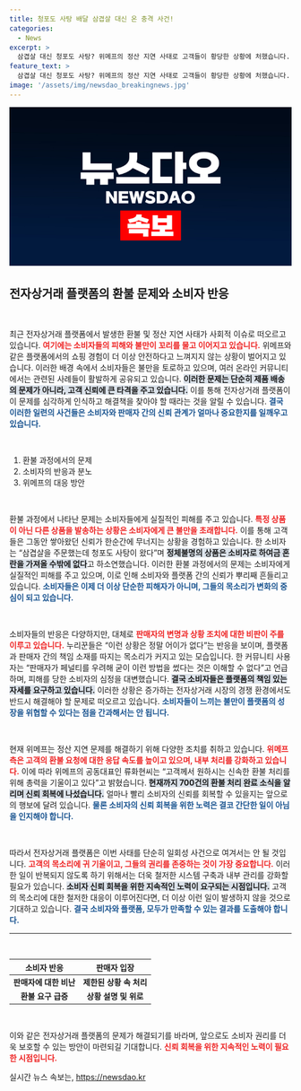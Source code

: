 ```yaml
---
title: 청포도 사탕 배달 삼겹살 대신 온 충격 사건!
categories:
  - News
excerpt: >
  삼겹살 대신 청포도 사탕? 위메프의 정산 지연 사태로 고객들이 황당한 상황에 처했습니다. 주문한 상품 대신 이색 배송이 잇따르며 소비자 불만 폭주! 이 사태의 진실은 무엇일까요?
feature_text: >
  삼겹살 대신 청포도 사탕? 위메프의 정산 지연 사태로 고객들이 황당한 상황에 처했습니다. 주문한 상품 대신 이색 배송이 잇따르며 소비자 불만 폭주! 이 사태의 진실은 무엇일까요?
image: '/assets/img/newsdao_breakingnews.jpg'
---
```


<p><img src="/assets/img/newsdao_breakingnews.jpg" alt="firstkoreanews 속보" /></p>

<h2 data-ke-size="size26">전자상거래 플랫폼의 환불 문제와 소비자 반응</h2>

<p data-ke-size="size16">&nbsp;</p>

<p>최근 전자상거래 플랫폼에서 발생한 환불 및 정산 지연 사태가 사회적 이슈로 떠오르고 있습니다. <b><span style="color: #ee2323;">여기에는 소비자들의 피해와 불만이 꼬리를 물고 이어지고 있습니다.</span></b> 위메프와 같은 플랫폼에서의 쇼핑 경험이 더 이상 안전하다고 느껴지지 않는 상황이 벌어지고 있습니다. 이러한 배경 속에서 소비자들은 불만을 토로하고 있으며, 여러 온라인 커뮤니티에서는 관련된 사례들이 활발하게 공유되고 있습니다. <b><span style="background-color: #21538527;">이러한 문제는 단순히 제품 배송의 문제가 아니라, 고객 신뢰에 큰 타격을 주고 있습니다.</span></b> 이를 통해 전자상거래 플랫폼이 이 문제를 심각하게 인식하고 해결책을 찾아야 할 때라는 것을 알릴 수 있습니다. <b><span style="color: #1a5490;">결국 이러한 일련의 사건들은 소비자와 판매자 간의 신뢰 관계가 얼마나 중요한지를 일깨우고 있습니다.</span></b></p>

<p data-ke-size="size16">&nbsp;</p>

<ol>
    <li>환불 과정에서의 문제</li>
    <li>소비자의 반응과 분노</li>
    <li>위메프의 대응 방안</li>
</ol>

<p data-ke-size="size16">&nbsp;</p>

<p>환불 과정에서 나타난 문제는 소비자들에게 실질적인 피해를 주고 있습니다. <b><span style="color: #ee2323;">특정 상품이 아닌 다른 상품을 발송하는 상황은 소비자에게 큰 불만을 초래합니다.</span></b> 이를 통해 고객들은 그동안 쌓아왔던 신뢰가 한순간에 무너지는 상황을 경험하고 있습니다. 한 소비자는 “삼겹살을 주문했는데 청포도 사탕이 왔다”며 <b><span style="background-color: #21538527;">정체불명의 상품은 소비자로 하여금 혼란을 가져올 수밖에 없다</span></b>고 하소연했습니다. 이러한 환불 과정에서의 문제는 소비자에게 실질적인 피해를 주고 있으며, 이로 인해 소비자와 플랫폼 간의 신뢰가 뿌리째 흔들리고 있습니다. <b><span style="color: #1a5490;">소비자들은 이제 더 이상 단순한 피해자가 아니며, 그들의 목소리가 변화의 중심이 되고 있습니다.</span></b></p>

<p data-ke-size="size16">&nbsp;</p>

<p>소비자들의 반응은 다양하지만, 대체로 <b><span style="color: #ee2323;">판매자의 변명과 상황 조치에 대한 비판이 주를 이루고 있습니다.</span></b> 누리꾼들은 “이런 상황은 정말 어이가 없다”는 반응을 보이며, 플랫폼과 판매자 간의 책임 소재를 따지는 목소리가 커지고 있는 모습입니다. 한 커뮤니티 사용자는 “판매자가 페널티를 우려해 굳이 이런 방법을 썼다는 것은 이해할 수 없다”고 언급하며, 피해를 당한 소비자의 심정을 대변했습니다. <b><span style="background-color: #21538527;">결국 소비자들은 플랫폼의 책임 있는 자세를 요구하고 있습니다.</span></b> 이러한 상황은 증가하는 전자상거래 시장의 경쟁 환경에서도 반드시 해결해야 할 문제로 떠오르고 있습니다. <b><span style="color: #1a5490;">소비자들이 느끼는 불만이 플랫폼의 성장을 위협할 수 있다는 점을 간과해서는 안 됩니다.</span></b></p>

<p data-ke-size="size16">&nbsp;</p>

<p>현재 위메프는 정산 지연 문제를 해결하기 위해 다양한 조치를 취하고 있습니다. <b><span style="color: #ee2323;">위메프 측은 고객의 환불 요청에 대한 응답 속도를 높이고 있으며, 내부 처리를 강화하고 있습니다.</span></b> 이에 따라 위메프의 공동대표인 류화현씨는 “고객께서 원하시는 신속한 환불 처리를 위해 총력을 기울이고 있다”고 밝혔습니다. <b><span style="background-color: #21538527;">현재까지 700건의 환불 처리 완료 소식을 알리며 신뢰 회복에 나섰습니다.</span></b> 얼마나 빨리 소비자의 신뢰를 회복할 수 있을지는 앞으로의 행보에 달려 있습니다. <b><span style="color: #1a5490;">물론 소비자의 신뢰 회복을 위한 노력은 결코 간단한 일이 아님을 인지해야 합니다.</span></b></p>

<p data-ke-size="size16">&nbsp;</p>

<p>따라서 전자상거래 플랫폼은 이번 사태를 단순히 일회성 사건으로 여겨서는 안 될 것입니다. <b><span style="color: #ee2323;">고객의 목소리에 귀 기울이고, 그들의 권리를 존중하는 것이 가장 중요합니다.</span></b> 이러한 일이 반복되지 않도록 하기 위해서는 더욱 철저한 시스템 구축과 내부 관리를 강화할 필요가 있습니다. <b><span style="background-color: #21538527;">소비자 신뢰 회복을 위한 지속적인 노력이 요구되는 시점입니다.</span></b> 고객의 목소리에 대한 철저한 대응이 이루어진다면, 더 이상 이런 일이 발생하지 않을 것으로 기대하고 있습니다. <b><span style="color: #1a5490;">결국 소비자와 플랫폼, 모두가 만족할 수 있는 결과를 도출해야 합니다.</span></b></p>

<hr>

<p data-ke-size="size16">&nbsp;</p> 

<table>
    <thead>
        <tr>
            <th style="text-align: center; height: 17px;"><b>소비자 반응</b></th>
            <th style="text-align: center; height: 17px;"><b>판매자 입장</b></th>
        </tr>
    </thead>
    <tbody>
        <tr>
            <td style="text-align: center; height: 17px;"><b>판매자에 대한 비난</b></td>
            <td style="text-align: center; height: 17px;"><b>제한된 상황 속 처리</b></td>
        </tr>
        <tr>
            <td style="text-align: center; height: 17px;"><b>환불 요구 급증</b></td>
            <td style="text-align: center; height: 17px;"><b>상황 설명 및 위로</b></td>
        </tr>
    </tbody>
</table>

<p data-ke-size="size16">&nbsp;</p> 

<p>이와 같은 전자상거래 플랫폼의 문제가 해결되기를 바라며, 앞으로도 소비자 권리를 더욱 보호할 수 있는 방안이 마련되길 기대합니다. <b><span style="color: #ee2323;">신뢰 회복을 위한 지속적인 노력이 필요한 시점입니다.</span></b></p>
실시간 뉴스 속보는, <a href="https://newsdao.kr" rel="dofollow">https://newsdao.kr</a>


